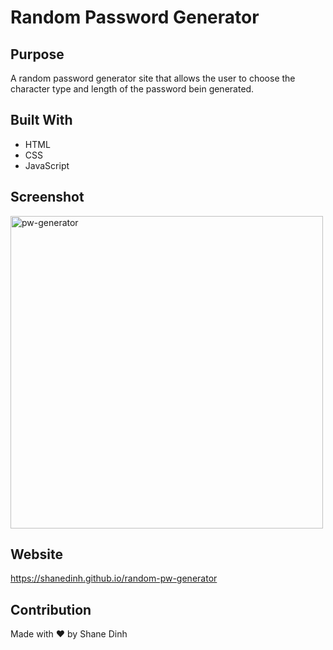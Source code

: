 # Random Password Generator

## Purpose
A random password generator site that allows the user to choose the character type and length of the password bein generated.

## Built With
* HTML
* CSS
* JavaScript

## Screenshot
<img width="500" alt="pw-generator" src="https://user-images.githubusercontent.com/104178313/169719445-7ceba01a-337c-4d8f-9134-b5ffba1561d0.png">

## Website
https://shanedinh.github.io/random-pw-generator

## Contribution
Made with ❤️ by Shane Dinh
